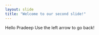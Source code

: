 ```yaml
---
layout: slide
title: "Welcome to our second slide!"
---
```

Hello Pradeep
Use the left arrow to go back!
